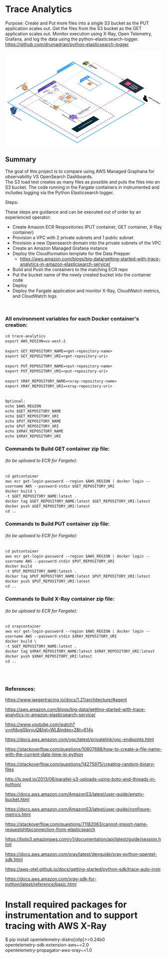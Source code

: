 # Trace Analytics

Purpose: Create and Put more files into a single S3 bucket as the PUT application scales out.  Get the files from the S3 bucket as the GET application scales out. Monitor execution using X-Ray, Open Telemetry, Grafana, and log the data using the python-elasticsearch-logger.  https://github.com/drumadrian/python-elasticsearch-logger


![MacDown logo](helperfiles/diagram2.png)

## Summary

The goal of this project is to compare using AWS Managed Graphana for observability VS OpenSearch Dashboards.  
The S3 load test creates as many files as possible and puts the files into an S3 bucket.
The code running in the Fargate containers in instrumented and includes logging via the Python Elasticsearch logger. 



Steps: 

These steps are guidance and can be executed out of order by an experienced operator:

* Create Amazon ECR Respositories (PUT container, GET container, X-Ray container)
* Provision a VPC with 2 private subnets and 1 public subnet 
* Provision a new Opensearch domain into the private subnets of the VPC
* Create an Amazon Managed Grafana instance
* Deploy the Cloudformation template for the Data Prepper
  * https://aws.amazon.com/blogs/big-data/getting-started-with-trace-analytics-in-amazon-elasticsearch-service/
* Build and Push the containers to the matching ECR repo
* Put the bucket name of the newly created bucket into the container code
* Deploy 
* Deploy the Fargate application and monitor X-Ray, CloudWatch metrics, and CloudWatch logs

</br>


### All environment variables for each Docker container's creation: 

```
cd trace-analytics
export AWS_REGION=us-west-2

export GET_REPOSITORY_NAME=<get-repository-name>
export GET_REPOSITORY_URI=<get-repository-uri>

export PUT_REPOSITORY_NAME=<put-repository-name>
export PUT_REPOSITORY_URI=<put-repository-uri>

export XRAY_REPOSITORY_NAME=<xray-repository-name>
export XRAY_REPOSITORY_URI=<xray-repository-uri>


Optional: 
echo $AWS_REGION
echo $GET_REPOSITORY_NAME
echo $GET_REPOSITORY_URI
echo $PUT_REPOSITORY_NAME
echo $PUT_REPOSITORY_URI
echo $XRAY_REPOSITORY_NAME
echo $XRAY_REPOSITORY_URI

```


### Commands to Build GET container zip file: 
###### (to be uploaed to ECR for Fargate):
```
cd getcontainer
aws ecr get-login-password --region $AWS_REGION | docker login --username AWS --password-stdin $GET_REPOSITORY_URI
docker build \
-t $GET_REPOSITORY_NAME:latest .
docker tag $GET_REPOSITORY_NAME:latest $GET_REPOSITORY_URI:latest
docker push $GET_REPOSITORY_URI:latest
cd ..
```


### Commands to Build PUT container zip file: 
###### (to be uploaed to ECR for Fargate):
```
cd putcontainer
aws ecr get-login-password --region $AWS_REGION | docker login --username AWS --password-stdin $PUT_REPOSITORY_URI
docker build 
-t $PUT_REPOSITORY_NAME:latest .
docker tag $PUT_REPOSITORY_NAME:latest $PUT_REPOSITORY_URI:latest
docker push $PUT_REPOSITORY_URI:latest
cd ..

```


### Commands to Build X-Ray container zip file: 
###### (to be uploaed to ECR for Fargate):
```
cd xraycontainer
aws ecr get-login-password --region $AWS_REGION | docker login --username AWS --password-stdin $XRAY_REPOSITORY_URI
docker build \
-t $GET_REPOSITORY_NAME:latest .
docker tag $XRAY_REPOSITORY_NAME:latest $XRAY_REPOSITORY_URI:latest
docker push $XRAY_REPOSITORY_URI:latest
cd ..




```



### References:

https://www.jaegertracing.io/docs/1.21/architecture/#agent

https://aws.amazon.com/blogs/big-data/getting-started-with-trace-analytics-in-amazon-elasticsearch-service/

https://www.youtube.com/watch?v=nfdugGbvyuQ&list=WL&index=2&t=614s

https://docs.aws.amazon.com/vpc/latest/privatelink/vpc-endpoints.html



https://stackoverflow.com/questions/10607688/how-to-create-a-file-name-with-the-current-date-time-in-python

https://stackoverflow.com/questions/14275975/creating-random-binary-files

http://ls.pwd.io/2013/06/parallel-s3-uploads-using-boto-and-threads-in-python/

https://docs.aws.amazon.com/AmazonS3/latest/user-guide/empty-bucket.html

https://docs.aws.amazon.com/AmazonS3/latest/user-guide/configure-metrics.html


https://stackoverflow.com/questions/71182063/cannot-import-name-requestshttpconnection-from-elasticsearch


https://boto3.amazonaws.com/v1/documentation/api/latest/guide/session.html

https://docs.aws.amazon.com/xray/latest/devguide/xray-python-opentel-sdk.html

https://aws-otel.github.io/docs/getting-started/python-sdk/trace-auto-instr

https://docs.aws.amazon.com/xray-sdk-for-python/latest/reference/basic.html


# Install required packages for instrumentation and to support tracing with AWS X-Ray
$ pip install opentelemetry-distro[otlp]>=0.24b0 \
              opentelemetry-sdk-extension-aws~=2.0 \
              opentelemetry-propagator-aws-xray~=1.0

